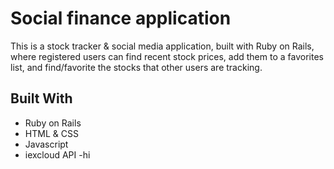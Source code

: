 # Social finance application

This is a stock tracker & social media application, built with Ruby on Rails, where registered users can find recent stock prices, add them to a favorites list, and find/favorite the stocks that other users are tracking.

## Built With

- Ruby on Rails
- HTML & CSS
- Javascript
- iexcloud API
-hi

